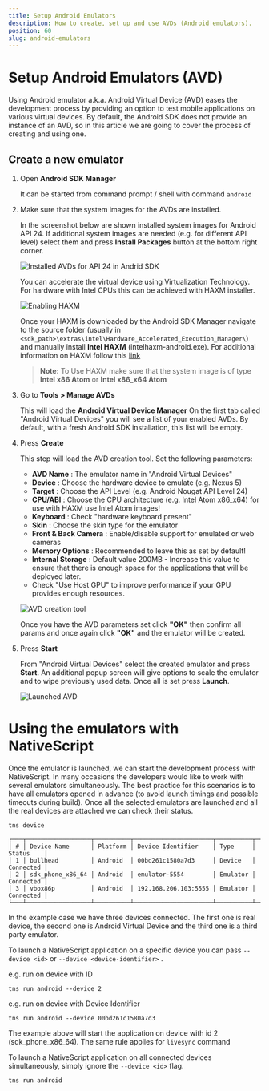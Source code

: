 ```yaml
---
title: Setup Android Emulators
description: How to create, set up and use AVDs (Android emulators).
position: 60
slug: android-emulators
---
```


# Setup Android Emulators (AVD)

Using Android emulator a.k.a. Android Virtual Device (AVD) eases the development process by providing an option
to test mobile applications on various virtual devices. By default, the Android SDK does not provide an instance of an AVD, so in this article we are going to cover the process of creating and using one.

## Create a new emulator 

1. Open **Android SDK Manager** 

    It can be started from command prompt / shell with command `android`

2. Make sure that the system images for the AVDs are installed. 

    In the screenshot below are shown installed system images for Android API 24. If additional system images are needed (e.g. for different API level) select them and press **Install Packages** button at the bottom right corner.

    ![Installed AVDs for API 24 in Andrid SDK](../img/create-avd/avd-001.png "Installed AVDs for API 24 in Andrid SDK")

    You can accelerate the virtual device using Virtualization Technology. For hardware with Intel CPUs this can be achieved with HAXM installer.

    ![Enabling HAXM](../img/create-avd/avd-002.png "Enabling HAXM")

    Once your HAXM is downloaded by the Android SDK Manager navigate to the source folder (usually in `<sdk_path>\extras\intel\Hardware_Accelerated_Execution_Manager\`) and manually install **Intel HAXM** (intelhaxm-android.exe). For additional information on HAXM follow this [link](https://software.intel.com/en-us/android/articles/speeding-up-the-android-emulator-on-intel-architecture)

    > **Note:** To Use HAXM make sure that the system image is of type **Intel x86 Atom** or **Intel x86_x64 Atom** 


3. Go to **Tools > Manage AVDs**

    This will load the **Android Virtual Device Manager** 
    On the first tab called "Android Virtual Devices" you will see a list of your enabled AVDs.
    By default, with a fresh Android SDK installation, this list will be empty. 

4. Press **Create**

    This step will load the AVD creation tool. Set the following parameters:

    - **AVD Name** : The emulator name in "Android Virtual Devices"
    - **Device** : Choose the hardware device to emulate (e.g. Nexus 5)
    - **Target** : Choose the API Level (e.g. Android Nougat API Level 24)
    - **CPU/ABI** : Choose the CPU architecture (e.g. Intel Atom x86_x64) for use with HAXM use Intel Atom images!
    - **Keyboard** : Check "hardware keyboard present"
    - **Skin** : Choose the skin type for the emulator
    - **Front & Back Camera** : Enable/disable support for emulated or web cameras
    - **Memory Options** : Recommended to leave this as set by default!
    - **Internal Storage** : Default value 200MB - Increase this value to ensure that there is enough space for the applications that will be deployed later.
    - Check "Use Host GPU" to improve performance if your GPU provides enough resources.

    ![AVD creation tool](../img/create-avd/avd-003.png "AVD creation tool")

    Once you have the AVD parameters set click **"OK"** then confirm all params and once again click **"OK"** and the emulator will be created.

5. Press **Start**

    From "Android Virtual Devices" select the created emulator and press **Start**.
    An additional popup screen will give options to scale the emulator and to wipe previously used data.
    Once all is set press **Launch**.

    ![Launched AVD](../img/create-avd/avd-004.png "Launched AVD")

# Using the emulators with NativeScript

Once the emulator is launched, we can start the development process with NativeScript.
In many occasions the developers would like to work with several emulators simultaneously.
The best practice for this scenarios is to have all emulators opened in advance (to avoid launch timings and possible timeouts during build).
Once all the selected emulators are launched and all the real devices are attached we can check their status.

```
tns device

┌───┬──────────────────┬──────────┬──────────────────────┬──────────┬───────────┐
│ # │ Device Name      │ Platform │ Device Identifier    │ Type     │ Status    │
│ 1 │ bullhead         │ Android  │ 00bd261c1580a7d3     │ Device   │ Connected │
│ 2 │ sdk_phone_x86_64 │ Android  │ emulator-5554        │ Emulator │ Connected │
│ 3 │ vbox86p          │ Android  │ 192.168.206.103:5555 │ Emulator │ Connected │
└───┴──────────────────┴──────────┴──────────────────────┴──────────┴───────────┘
```

In the example case we have three devices connected. The first one is real device, the second one is Android Virtual Device and the third one is a third party emulator.

To launch a NativeScript application on a specific device you can pass `--device <id>` or `--device <device-identifier>` .

e.g. run on device with ID
```
tns run android --device 2
```

e.g. run on device with Device Identifier
```
tns run android --device 00bd261c1580a7d3
```

The example above will start the application on device with id 2 (sdk_phone_x86_64). The same rule applies for `livesync` command


To launch a NativeScript application on all connected devices simultaneously, simply ignore the `--device <id>` flag.

```
tns run android
```






















































































































































































































































































































































































































































































































































































































































































































































































